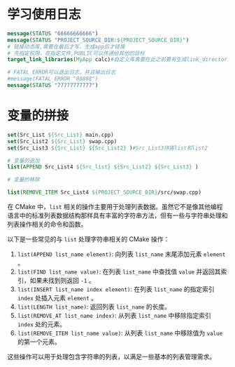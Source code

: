 # 学习使用日志
```cmake
message(STATUS "66666666666")
message(STATUS "PROJECT_SOURCE_DIR:${PROJECT_SOURCE_DIR}")
# 链接动态库,需要在最后才写，生成app后才链接
# 先指定权限，在指定文件,PUBLIC可以传递给其他的目标
target_link_libraries(MyApp calc)#自定义库需要在此之前要有生成link_directories

# FATAL_ERROR可以退出日志，并且输出日志
#message(FATAL_ERROR "88888")
message(STATUS "77777777777")
```


# 变量的拼接
```cmake
set(Src_List ${Src_List} main.cpp)
set(Src_List2 ${Src_List} swap.cpp)
set(Src_List3 ${Src_List} ${Src_List2} )#Src_List3拼接list和list2

# 变量的追加
list(APPEND Src_List4 ${Src_list} ${Src_List2} ${Src_List3} )

# 变量的移除

list(REMOVE_ITEM Src_List4 ${PROJECT_SOURCE_DIR}/src/swap.cpp)

```

在 CMake 中，`list` 相关的操作主要用于处理列表数据。虽然它不是像其他编程语言中的标准列表数据结构那样具有丰富的字符串方法，但有一些与字符串处理和列表操作相关的命令和函数。

以下是一些常见的与 `list` 处理字符串相关的 CMake 操作：

1. `list(APPEND list_name element)`: 向列表 `list_name` 末尾添加元素 `element` 。
2. `list(FIND list_name value)`: 在列表 `list_name` 中查找值 `value` 并返回其索引，如果未找到则返回 `-1` 。
3. `list(INSERT list_name index element)`: 在列表 `list_name` 的指定索引 `index` 处插入元素 `element` 。
4. `list(LENGTH list_name)`: 返回列表 `list_name` 的长度。
5. `list(REMOVE_AT list_name index)`: 从列表 `list_name` 中移除指定索引 `index` 处的元素。
6. `list(REMOVE_ITEM list_name value)`: 从列表 `list_name` 中移除值为 `value` 的第一个元素。

这些操作可以用于处理包含字符串的列表，以满足一些基本的列表管理需求。